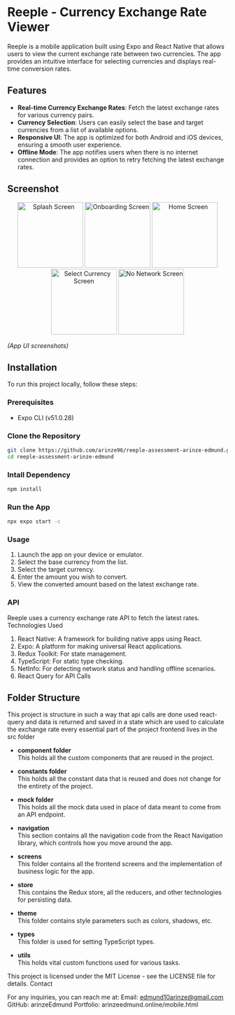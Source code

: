 
# Reeple - Currency Exchange Rate Viewer

Reeple is a mobile application built using Expo and React Native that allows users to view the current exchange rate between two currencies. The app provides an intuitive interface for selecting currencies and displays real-time conversion rates.

## Features

- **Real-time Currency Exchange Rates**: Fetch the latest exchange rates for various currency pairs.
- **Currency Selection**: Users can easily select the base and target currencies from a list of available options.
- **Responsive UI**: The app is optimized for both Android and iOS devices, ensuring a smooth user experience.
- **Offline Mode**: The app notifies users when there is no internet connection and provides an option to retry fetching the latest exchange rates.

## Screenshot 



<p align="center">
  <img src="https://github.com/user-attachments/assets/249d3693-68dc-4d3c-8017-7f10a43f65b6" alt="Splash Screen" width="150">
  <img src="https://github.com/user-attachments/assets/5a2e481f-743f-42b9-b241-ffa2788a762f" alt="Onboarding Screen" width="150">
  <img src="https://github.com/user-attachments/assets/dfa82520-c1b7-4cdf-9826-e2c0a6c85396" alt="Home Screen" width="150">
  <img src="https://github.com/user-attachments/assets/b1dc81c5-0fe8-4790-b17c-327843ba42cc" alt="Select Currency Screen" width="150">
  <img src="https://github.com/user-attachments/assets/dcfa9cc2-5ce1-4eee-95f4-592661287284" alt="No Network Screen" width="150">
</p>



_(App UI screenshots)_

## Installation

To run this project locally, follow these steps:

### Prerequisites

- Expo CLI (v51.0.28)

### Clone the Repository

```bash
git clone https://github.com/arinze96/reeple-assessment-arinze-edmund.git
cd reeple-assessment-arinze-edmund

```

### Intall Dependency

```bash
npm install

```
### Run the App

```bash
npx expo start -c

```

### Usage

1. Launch the app on your device or emulator.
2. Select the base currency from the list.
3. Select the target currency.
4. Enter the amount you wish to convert.
5. View the converted amount based on the latest exchange rate.

### API

Reeple uses a currency exchange rate API to fetch the latest rates. 
Technologies Used

1. React Native: A framework for building native apps using React.
2. Expo: A platform for making universal React applications.
3. Redux Toolkit: For state management.
4. TypeScript: For static type checking.
5. NetInfo: For detecting network status and handling offline scenarios. 
6. React Query for API Calls



## Folder Structure
This project is structure in such a way that api calls are done used react-query and data is returned and saved in a state which are used 
to calculate the exchange rate
every essential part of the project frontend lives in the src folder

- **component folder**  
  This holds all the custom components that are reused in the project.

- **constants folder**  
  This holds all the constant data that is reused and does not change for the entirety of the project.

- **mock folder**  
  This holds all the mock data used in place of data meant to come from an API endpoint.

- **navigation**  
  This section contains all the navigation code from the React Navigation library, which controls how you move around the app.

- **screens**  
  This folder contains all the frontend screens and the implementation of business logic for the app.

- **store**  
  This contains the Redux store, all the reducers, and other technologies for persisting data.

- **theme**  
  This folder contains style parameters such as colors, shadows, etc.

- **types**  
  This folder is used for setting TypeScript types.

- **utils**  
  This holds vital custom functions used for various tasks.





This project is licensed under the MIT License - see the LICENSE file for details.
Contact

For any inquiries, you can reach me at:
Email: edmund10arinze@gmail.com
GitHub: arinzeEdmund
Portfolio: arinzeedmund.online/mobile.html